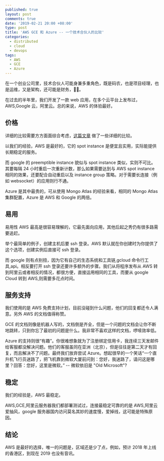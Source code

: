 ```yaml
---
published: true
layout: post
comments: true
date: '2019-02-21 20:00 +08:00'
type: post
title: 'AWS GCE 和 Azure -- 一个技术合伙人的比较'
categories:
  - distributed
  - cloud
  - devops
tags:
  - AWS
  - GCE
  - Azure
---
```


在一个创业公司里，技术合伙人可能身兼多重角色，既是码农，也是项目经理，也是运维，又是架构，还可能是财务，🤦‍♂️。

在过去的半年里，我们开发了一款 web 应用，在多个云平台上发布过，AWS,Google 云，阿里云。总的来说，AWS 的体验最好。

## 价格

详细的比较需要方方面面综合考虑，[这篇文章](https://www.rightscale.com/blog/cloud-cost-analysis/comparing-cloud-instance-pricing-aws-vs-azure-vs-google-vs-ibm) 做了一些详细的比较。

以我们的经验，AWS 是最好的，它的 spot instance 是便宜且实用，实际能提供长期稳定的服务。

而 google 的 preemptible instance 貌似与 spot instance 类似，实则不可比。其要每隔 24 小时重启一次重新计数，那么如果需要达到与 AWS spot instance 相同的效果，还要配合自动重启以及 instance group 策略。对于需要长连接（例如 websocket）的应用则行不通。

Azure 是其中最贵的，可从使用 Mongo Atlas 的经验来看，相同的 Mongo Atlas 集群配置，Azure 是 AWS 和 Google 的两倍。

## 易用

易用性 AWS 最高是很容易理解的，它最先面向应用，其他后起之秀仍有很多路需要追赶。

举个最简单的例子，创建主机后要 ssh 登录。AWS 默认就在你创建时为你提供了这个选项，创建实例后直接可 ssh 登录。

而 google 则有点别扭，因为它有自己的生态系统和工具链,gcloud 命令行工具,api。相反要打开 ssh 登录还要许多额外的步骤。我们从将程序发布从 AWS 转到阿里云或者相反的情况，都很方便，直接运用相同的工具，而要从 google Cloud 转到 AWS,则需要多花点时间。

## 服务支持

我们使用的是 AWS 免费支持计划，目前没碰到什么问题，他们的回复都还令人满意。另外 AWS 的文档值得称赞。

GCE 的文档则像是机器人写的，文档倒是齐全，但是一个问题的文档会让你不断地跳转，只到你忘了最初的问题是什么。我非常不喜欢这样的文档，啰嗦效率低。

Azure 的支持则很“有趣”。你很难想象就为了注册绑定信用卡，我连续三天发邮件给客服都没解决问题。他们的客服虽同在亚洲（北京），但是往往是第二天才有回复，而且解决不了问题。最终我们放弃尝试 Azure。想起很早的一个笑话“一个直升机飞行员迷路了，把飞机靠到微软大厦前问到：您好，我迷路了，请问这是哪里？回答：您好，这里是微软。” -- 微软依旧是 "Old Microsoft"?

## 稳定

我们的经验是，AWS 最稳定。

AWS,GCE,阿里云服务器我们都部署测试过，连接最稳定可靠的的是 AWS,阿里云爱抽风，google 服务器国内访问莫名其妙的速度慢，爱掉线，这可能是特殊原因。

## 结论

AWS 是最好的选择，唯一的问题是，区域还是少了点，例如，预计 2018 年上线的香港区，到现在 2019 也没有音讯。
